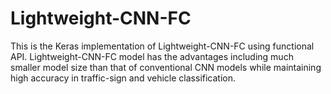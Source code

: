# Lightweight-CNN-FC
This is the Keras implementation of Lightweight-CNN-FC using functional API. Lightweight-CNN-FC model has the advantages including much smaller model size than that of conventional CNN models while maintaining high accuracy in traffic-sign and vehicle classification.
